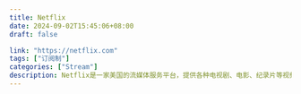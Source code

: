 ```yaml
---
title: Netflix
date: 2024-09-02T15:45:06+08:00
draft: false

link: "https://netflix.com"
tags: ["订阅制"]
categories: ["Stream"]
description: Netflix是一家美国的流媒体服务平台，提供各种电视剧、电影、纪录片等视频内容。
---
```

